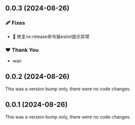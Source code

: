 ## 0.0.3 (2024-08-26)


### 🩹 Fixes

- 🐛 修复nx:release命令报eslint提示异常

### ❤️  Thank You

- wan

## 0.0.2 (2024-08-26)

This was a version bump only, there were no code changes.

## 0.0.1 (2024-08-26)

This was a version bump only, there were no code changes.